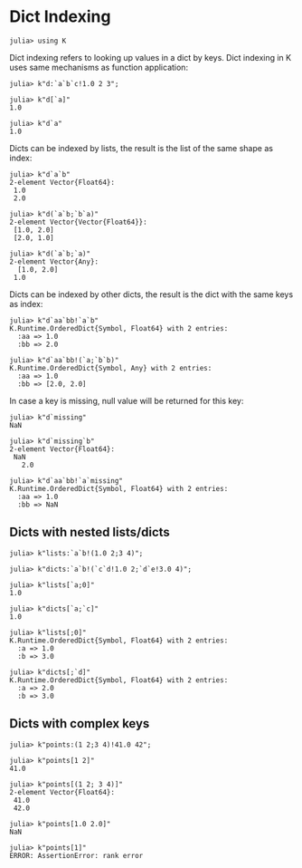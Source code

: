# Dict Indexing

    julia> using K

Dict indexing refers to looking up values in a dict by keys. Dict indexing in K
uses same mechanisms as function application:

    julia> k"d:`a`b`c!1.0 2 3";

    julia> k"d[`a]"
    1.0

    julia> k"d`a"
    1.0

Dicts can be indexed by lists, the result is the list of the same shape as
index:

    julia> k"d`a`b"
    2-element Vector{Float64}:
     1.0
     2.0

    julia> k"d(`a`b;`b`a)"
    2-element Vector{Vector{Float64}}:
     [1.0, 2.0]
     [2.0, 1.0]

    julia> k"d(`a`b;`a)"
    2-element Vector{Any}:
      [1.0, 2.0]
     1.0

Dicts can be indexed by other dicts, the result is the dict with the same keys
as index:

    julia> k"d`aa`bb!`a`b"
    K.Runtime.OrderedDict{Symbol, Float64} with 2 entries:
      :aa => 1.0
      :bb => 2.0

    julia> k"d`aa`bb!(`a;`b`b)"
    K.Runtime.OrderedDict{Symbol, Any} with 2 entries:
      :aa => 1.0
      :bb => [2.0, 2.0]

In case a key is missing, null value will be returned for this key:

    julia> k"d`missing"
    NaN

    julia> k"d`missing`b"
    2-element Vector{Float64}:
     NaN
       2.0

    julia> k"d`aa`bb!`a`missing"
    K.Runtime.OrderedDict{Symbol, Float64} with 2 entries:
      :aa => 1.0
      :bb => NaN

## Dicts with nested lists/dicts

    julia> k"lists:`a`b!(1.0 2;3 4)";

    julia> k"dicts:`a`b!(`c`d!1.0 2;`d`e!3.0 4)";

    julia> k"lists[`a;0]"
    1.0

    julia> k"dicts[`a;`c]"
    1.0
    
    julia> k"lists[;0]"
    K.Runtime.OrderedDict{Symbol, Float64} with 2 entries:
      :a => 1.0
      :b => 3.0

    julia> k"dicts[;`d]"
    K.Runtime.OrderedDict{Symbol, Float64} with 2 entries:
      :a => 2.0
      :b => 3.0

## Dicts with complex keys

    julia> k"points:(1 2;3 4)!41.0 42";

    julia> k"points[1 2]"
    41.0

    julia> k"points[(1 2; 3 4)]"
    2-element Vector{Float64}:
     41.0
     42.0

    julia> k"points[1.0 2.0]"
    NaN

    julia> k"points[1]"
    ERROR: AssertionError: rank error
